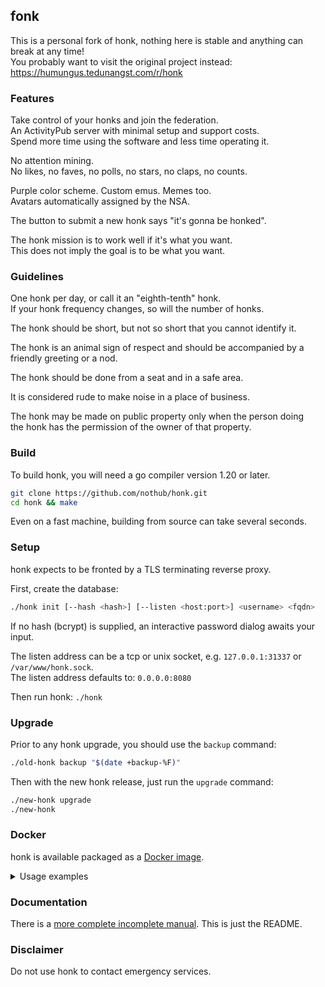 ## fonk

This is a personal fork of honk, nothing here is
stable and anything can break at any time!  
You probably want to visit the original project instead:
https://humungus.tedunangst.com/r/honk

### Features

Take control of your honks and join the federation.  
An ActivityPub server with minimal setup and support costs.  
Spend more time using the software and less time operating it.

No attention mining.  
No likes, no faves, no polls, no stars, no claps, no counts.

Purple color scheme. Custom emus. Memes too.  
Avatars automatically assigned by the NSA.

The button to submit a new honk says "it's gonna be honked".

The honk mission is to work well if it's what you want.  
This does not imply the goal is to be what you want.

### Guidelines

One honk per day, or call it an "eighth-tenth" honk.  
If your honk frequency changes, so will the number of honks.

The honk should be short, but not so short that you cannot identify it.

The honk is an animal sign of respect and should be accompanied by a  
friendly greeting or a nod.

The honk should be done from a seat and in a safe area.

It is considered rude to make noise in a place of business.

The honk may be made on public property only when the person doing  
the honk has the permission of the owner of that property.

### Build

To build honk, you will need a go compiler version 1.20 or later.

```sh
git clone https://github.com/nothub/honk.git
cd honk && make
```

Even on a fast machine, building from source can take several seconds.

### Setup

honk expects to be fronted by a TLS terminating reverse proxy.

First, create the database:

```sh
./honk init [--hash <hash>] [--listen <host:port>] <username> <fqdn>
```

If no hash (bcrypt) is supplied, an interactive password dialog awaits your input.

The listen address can be a tcp or unix socket, e.g. `127.0.0.1:31337` or `/var/www/honk.sock`.  
The listen address defaults to: `0.0.0.0:8080`

Then run honk: `./honk`

### Upgrade

Prior to any honk upgrade, you should use the `backup` command:

```sh
./old-honk backup "$(date +backup-%F)"
```

Then with the new honk release, just run the `upgrade` command:

```sh
./new-honk upgrade
./new-honk
```

### Docker

honk is available packaged as a
[Docker image](https://hub.docker.com/r/n0thub/fonk).

<details>
  <summary>Usage examples</summary>

##### Persistent data volume

```sh
docker run --rm            \
  -p "127.0.0.1:8080:8080" \
  -v "${PWD}/data:/data"   \
  "n0thub/fonk:latest"
```

---

##### Database setup

The database will be initialized if not found.  
A password can be supplied interactive or by flag as bcrypt hash.

Handy ways to generate a bcrypt hash:
- `hash="$(./honk genhash)"`
- `hash="$(htpasswd -nBC 12 "" | tr -d ':\n')"`

```sh
hash="$(./honk genhash)"
docker run --rm          \
  -v "${PWD}/data:/data" \
  "n0thub/fonk:latest"   \
    init                 \
    --hash "${hash}"     \
    "admin"              \
    "honk.example.org"
```

---

##### Database upgrade

A database upgrade can be executed by passing the required command to the
container.

```sh
docker run --rm              \
  -v "${PWD}/data:/data"     \
  "n0thub/fonk:latest"       \
  "upgrade"
```

---

##### Custom HTML views

```sh
docker run --rm               \
  -p "127.0.0.1:8080:8080"    \
  -v "${PWD}/data:/data"      \
  -v "${PWD}/views:/views:ro" \
  "n0thub/fonk:latest"
```

---

##### Custom UID & GID

```sh
docker run --rm            \
  -p "127.0.0.1:8080:8080" \
  -v "${PWD}/data:/data"   \
  -e "PUID=9001"           \
  -e "PGID=9002"           \
  "n0thub/fonk:latest"
```

</details>

### Documentation

There is a [more complete incomplete manual](./docs/). This is just the README.

### Disclaimer

Do not use honk to contact emergency services.  
